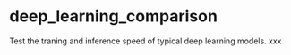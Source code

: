 # deep_learning_comparison
Test the traning and inference speed of typical deep learning models.
xxx
